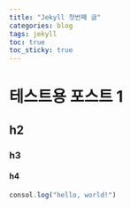 ```yaml
---
title: "Jekyll 첫번째 글"
categories: blog
tags: jekyll
toc: true  
toc_sticky: true 
---
```


# 테스트용 포스트 1

## h2
### h3
#### h4
```javascript
consol.log("hello, world!")
```

